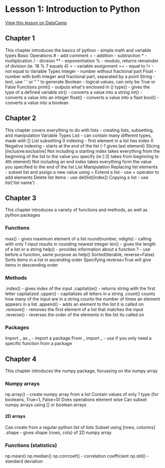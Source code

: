 # Lesson 1: Introduction to Python

[View this lesson on DataCamp](https://learn.datacamp.com/courses/intro-to-python-for-data-science )

## Chapter 1
This chapter introduces the basics of python - simple math and variable types
Basic Operations
\# - add comment
\+ - addition
 \- subtraction
 \* - multiplication
\/ - division
** - exponentiation
% - modulo, returns remainder of division (ie. 18 % 7 equals 4)
= - variable assignment
== - equal to
!= - not equal to
Variable Types
Integer - number without fractional part
Float - number with both integer and fractional part, separated by a point
String - text, use ' ' or " " to generate
Boolean - logical values, can only be True or False
Functions
print()  - outputs what's enclosed in ()
type() - gives the type of a defined variable
str() - converts a value into a string
int() - converts a value into an integer
float() - converts a value into a flaot
bool() - converts a value into a boolean

## Chapter 2
This chapter covers everything to do with lists - creating lists, subsetting, and manipulation
Variable Types
List - can contain many different types, made with []
List subsetting
0 indexing - first element in a list has index 0
Negative indexing - starts at the end of the list (-1 gives last element)
Slicing
[inclusive:exclusive]
Not including a starting index takes everything from the beginning of the list to the value you specify (ie [:3] takes from beginning to 4th element)
Not including an end index takes everything form the value you specified to the end of the list
List Manipulation
Replacing list elements - subset list and assign a new value using =
Extend a list - use + operator to add elements
Delete list items - use del(list[index])
Copying a list - use list('list name')

## Chapter 3
 This chapter introduces a variety of functions and methods, as well as python packages
### Functions
max() - gives maximum element of a list
round(number, ndigits) - calling with only 1 input results in rounding nearest integer
len() - gives the length of a list or a string
help() - provides information about a function
? - use before a function, same purpose as help()
Sorted(iterable, reverse=False)
Sorts items in a list in ascending order
Specifying reverse=True will give items in descending order

### Methods
.index() - gives index of the input
.capitalize() - returns string with the first letter capitalized
.upper() - capitalizes all letters in a string
.count()
counts how many of the input are in a string
counts the number of times an element appears in a list
.append() - adds an element to the list it is called on
.remove() - removes the first element of a list that matches the input
.reverse() - reverses the order of the elements in the list its called on

### Packages
Import _ as _ - import a package
From _ import _ - use if you only need a specific function from a package

## Chapter 4
This chapter introduces the numpy package, focussing on the numpy array
### Numpy arrays
np.array() - create numpy array from a list
Contain values of only 1 type (for booleans, True=1, False=0)
Does operations element wise
Can subset numpy arrays using [] or boolean arrays
#### 2D arrays
Can create from a regular python list of lists
Subset using [rows, columns]
.shape - gives shape (rows, cols) of 2D numpy array
### Functions (statistics)
np.mean()
np.median()
np.corrcoef() - correlation coefficient
np.std() - standard deviation
